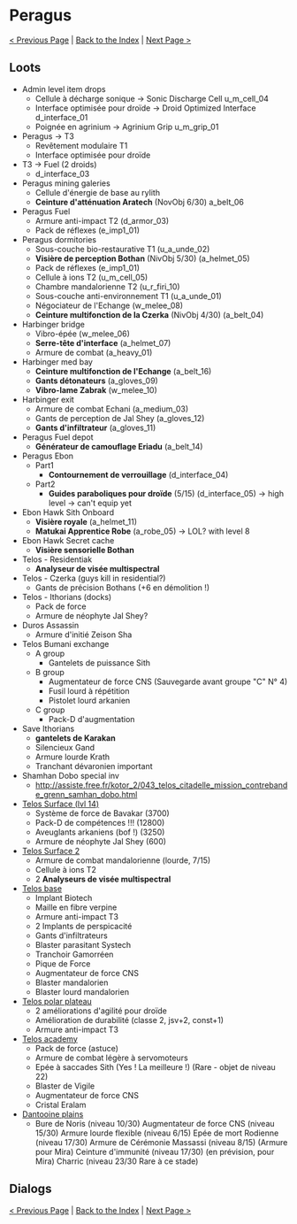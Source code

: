 # Peragus

[< Previous Page](../01_Prologue/01_Prologue.md) |
[Back to the Index](../index.md) |
[Next Page >](./)


## Loots

- Admin level item drops
  - Cellule à décharge sonique -> Sonic Discharge Cell		u_m_cell_04
  - Interface optimisée pour droïde -> Droid Optimized Interface		d_interface_01
  - Poignée en agrinium -> Agrinium Grip			u_m_grip_01
- Peragus -> T3
  - Revêtement modulaire T1
  - Interface optimisée pour droïde
- T3 -> Fuel (2 droids)
  - d_interface_03
- Peragus mining galeries
  - Cellule d'énergie de base au rylith 
  - **Ceinture d'atténuation Aratech** (NovObj 6/30) a_belt_06
- Peragus Fuel
  - Armure anti-impact T2 (d_armor_03)
  - Pack de réflexes (e_imp1_01)
- Peragus dormitories
  - Sous-couche bio-restaurative T1 (u_a_unde_02)
  - **Visière de perception Bothan** (NivObj 5/30) (a_helmet_05)
  - Pack de réflexes (e_imp1_01)
  - Cellule à ions T2 (u_m_cell_05)
  - Chambre mandalorienne T2 (u_r_firi_10)
  - Sous-couche anti-environnement T1 (u_a_unde_01)
  - Négociateur de l'Echange (w_melee_08)
  - **Ceinture multifonction de la Czerka** (NivObj 4/30) (a_belt_04)
- Harbinger bridge
  - Vibro-épée (w_melee_06)
  - **Serre-tête d'interface** (a_helmet_07)
  - Armure de combat (a_heavy_01)
- Harbinger med bay
  - **Ceinture multifonction de l'Echange** (a_belt_16)
  - **Gants détonateurs** (a_gloves_09)
  - **Vibro-lame Zabrak** (w_melee_10)
- Harbinger exit
  - Armure de combat Echani (a_medium_03) 
  - Gants de perception de Jal Shey (a_gloves_12)
  - **Gants d'infiltrateur** (a_gloves_11)
- Peragus Fuel depot
  - **Générateur de camouflage Eriadu** (a_belt_14)
- Peragus Ebon
  - Part1
    - **Contournement de verrouillage** (d_interface_04)
  - Part2
    - **Guides paraboliques pour droïde** (5/15) (d_interface_05) -> high level -> can't equip yet
- Ebon Hawk Sith Onboard
  - **Visière royale** (a_helmet_11)
  - **Matukai Apprentice Robe** (a_robe_05) -> LOL? with level 8
- Ebon Hawk Secret cache
  - **Visière sensorielle Bothan**
- Telos - Residentiak
  - **Analyseur de visée multispectral**
- Telos - Czerka (guys kill in residential?)
  - Gants de précision Bothans (+6 en démolition !)
- Telos - Ithorians (docks)
  - Pack de force
  - Armure de néophyte Jal Shey?
- Duros Assassin
  - Armure d'initié Zeison Sha
- Telos Bumani exchange
  - A group
    - Gantelets de puissance Sith
  - B group
    - Augmentateur de force CNS (Sauvegarde avant groupe "C" N° 4)
    - Fusil lourd à répétition
    - Pistolet lourd arkanien
  - C group
    - Pack-D d'augmentation
- Save Ithorians
  - **gantelets de Karakan**
  - Silencieux Gand
  - Armure lourde Krath
  - Tranchant dévaronien important
- Shamhan Dobo special inv
  - http://assiste.free.fr/kotor_2/043_telos_citadelle_mission_contrebande_grenn_samhan_dobo.html
- [Telos Surface (lvl 14)](http://assiste.free.fr/kotor_2/045_telos_surface_site_du_crash.html)
  - Système de force de Bavakar (3700)
  - Pack-D de compétences !!! (12800)
  - Aveuglants arkaniens (bof !) (3250)
  - Armure de néophyte Jal Shey (600)
- [Telos Surface 2](http://assiste.free.fr/kotor_2/046_telos_surface_excavation_de_la_czerka.html)
  - Armure de combat mandalorienne (lourde, 7/15)
  - Cellule à ions T2
  - 2 **Analyseurs de visée multispectral**
- [Telos base](http://assiste.free.fr/kotor_2/047_telos_base_souterraine_de_la_czerka.html)
  - Implant Biotech
  - Maille en fibre verpine
  - Armure anti-impact T3
  - 2 Implants de perspicacité
  - Gants d'infiltrateurs
  - Blaster parasitant Systech
  - Tranchoir Gamorréen
  - Pique de Force
  - Augmentateur de force CNS
  - Blaster mandalorien
  - Blaster lourd mandalorien
- [Telos polar plateau](http://assiste.free.fr/kotor_2/050_telos_plateau_polaire.html)
  - 2 améliorations d'agilité pour droïde
  - Amélioration de durabilité (classe 2, jsv+2, const+1)
  - Armure anti-impact T3
- [Telos academy](http://assiste.free.fr/kotor_2/051_telos_academie_polaire_conversation_avec_atris.html)
  - Pack de force (astuce)
  - Armure de combat légère à servomoteurs
  - Epée à saccades Sith (Yes ! La meilleure !) (Rare - objet de niveau 22)
  - Blaster de Vigile
  - Augmentateur de force CNS
  - Cristal Eralam
- [Dantooine plains](http://assiste.free.fr/kotor_2/055_dantooine_plaine_de_khoonda_pioche.html)
  - Bure de Noris (niveau 10/30)
    Augmentateur de force CNS (niveau 15/30)
    Armure lourde flexible (niveau 6/15)
    Epée de mort Rodienne (niveau 17/30)
    Armure de Cérémonie Massassi (niveau 8/15) (Armure pour Mira)
    Ceinture d'immunité (niveau 17/30) (en prévision, pour Mira)
    Charric (niveau 23/30 Rare à ce stade)

## Dialogs










[< Previous Page](../01_Prologue/01_Prologue.md) |
[Back to the Index](../index.md) |
[Next Page >](./)

 
